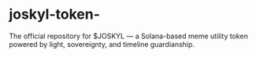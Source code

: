 # joskyl-token-
The official repository for $JOSKYL — a Solana-based meme utility token powered by light, sovereignty, and timeline guardianship.
